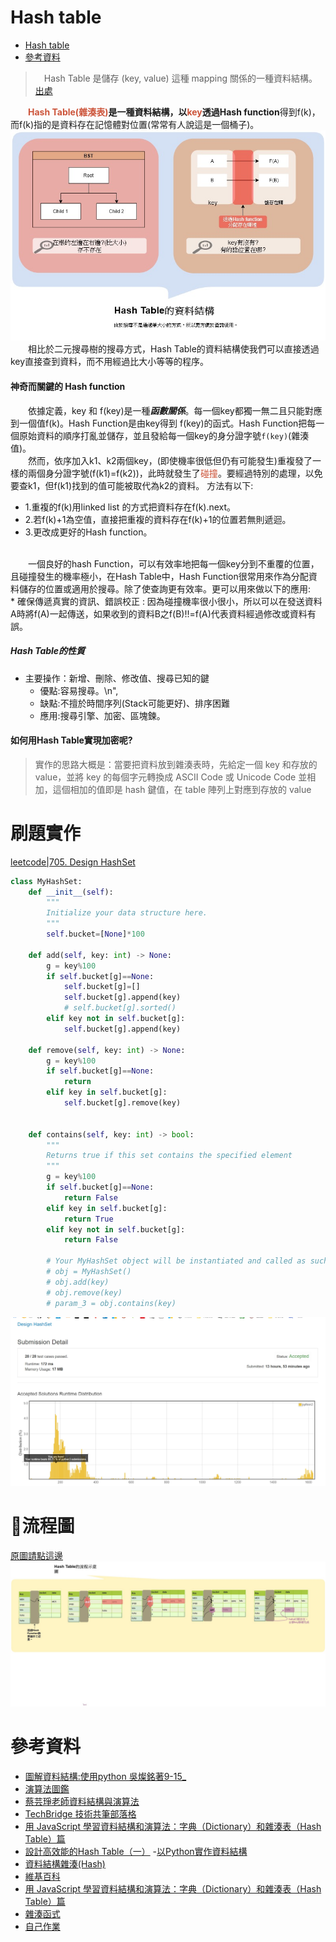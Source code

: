# Hash table
<!-- TOC START min:1 max:3 link:true asterisk:false update:true -->
- [Hash table](#hash-table)
- [參考資料](#參考資料)
<!-- TOC END -->





>　Hash Table 是儲存 (key, value) 這種 mapping 關係的一種資料結構。[出處](https://blog.techbridge.cc/2017/01/21/simple-hash-table-intro/)

&emsp;&emsp;**<font color= '#CC543A'>Hash Table(雜湊表)</font>**是一種資料結構，以<font color= '#CC543A'>key</font>透過**Hash function**得到f(k)，而f(k)指的是資料存在記憶體對位置(常常有人說這是一個桶子)。
![img](https://raw.githubusercontent.com/evaneversaydie/My_Study_Note/master/_img/Hash%20explain_small.jpg)
&emsp;&emsp;相比於二元搜尋樹的搜尋方式，Hash Table的資料結構使我們可以直接透過key直接查到資料，而不用經過比大小等等的程序。

#### 神奇而關鍵的 Hash function
&emsp;&emsp;依據定義，key 和 f(key)是一種***函數關係***。每一個key都獨一無二且只能對應到一個值f(k)。Hash Function是由key得到 f(key)的函式。Hash Function把每一個原始資料的順序打亂並儲存，並且發給每一個key的身分證字號`f(key)`(雜湊值)。
<br>&emsp;&emsp;然而，依序加入k1、k2兩個key，(即使機率很低但仍有可能發生)重複發了一樣的兩個身分證字號(f(k1)=f(k2))，此時就發生了<font color= '#CC543A'>碰撞</font>。要經過特別的處理，以免要查k1，但f(k1)找到的值可能被取代為k2的資料。
方法有以下:
* 1.重複的f(k)用linked list 的方式把資料存在f(k).next。
* 2.若f(k)+1為空值，直接把重複的資料存在f(k)+1的位置若無則遞迴。
* 3.更改成更好的Hash function。

<br>&emsp;&emsp;一個良好的hash Function，可以有效率地把每一個key分到不重覆的位置，且碰撞發生的機率極小，在Hash Table中，Hash Function很常用來作為分配資料儲存的位置或適用於搜尋。除了使查詢更有效率。更可以用來做以下的應用:
<br>* 確保傳遞真實的資訊、錯誤校正 : 因為碰撞機率很小很小，所以可以在發送資料A時將f(A)一起傳送，如果收到的資料B之f(B)!!=f(A)代表資料經過修改或資料有誤。
##### Hash Table的性質
* 主要操作：新增、刪除、修改值、搜尋已知的鍵
    * 優點:容易搜尋。\n",
    * 缺點:不擅於時間序列(Stack可能更好)、排序困難
    * 應用:搜尋引擎、加密、區塊鍊。

#### 如何用Hash Table實現加密呢?
>實作的思路大概是：當要把資料放到雜湊表時，先給定一個 key 和存放的 value，並將 key 的每個字元轉換成 ASCII Code 或 Unicode Code 並相加，這個相加的值即是 hash 鍵值，在 table 陣列上對應到存放的 value
# 刷題實作
[leetcode|705. Design HashSet](https://leetcode.com/problems/design-hashset/)
```python
class MyHashSet:
    def __init__(self):
        """
        Initialize your data structure here.
        """
        self.bucket=[None]*100

    def add(self, key: int) -> None:
        g = key%100
        if self.bucket[g]==None:
            self.bucket[g]=[]
            self.bucket[g].append(key)
            # self.bucket[g].sorted()
        elif key not in self.bucket[g]:
            self.bucket[g].append(key)

    def remove(self, key: int) -> None:
        g = key%100
        if self.bucket[g]==None:
            return
        elif key in self.bucket[g]:
            self.bucket[g].remove(key)


    def contains(self, key: int) -> bool:
        """
        Returns true if this set contains the specified element
        """
        g = key%100
        if self.bucket[g]==None:
            return False
        elif key in self.bucket[g]:
            return True
        elif key not in self.bucket[g]:
            return False

        # Your MyHashSet object will be instantiated and called as such:
        # obj = MyHashSet()
        # obj.add(key)
        # obj.remove(key)
        # param_3 = obj.contains(key)
```
![](https://github.com/evaneversaydie/My_Study_Note/blob/master/_img/leetcode705res.jpg?raw=true)
#  🔸流程圖
[原圖請點這邊](https://github.com/evaneversaydie/My_Study_Note/blob/master/_img/Hash%20explain_flow.jpg?raw=true)
![img](https://github.com/evaneversaydie/My_Study_Note/blob/master/_img/Hash%20explain_flow.jpg?raw=true)


# 參考資料
- [圖解資料結構:使用python 吳燦銘著9-15_]()
- [演算法圖鑑]()
- [蔡芸琤老師資料結構與演算法](https://www.youtube.com/watch?v=oqzStHk36PI&feature=youtu.be)
- [TechBridge 技術共筆部落格](https://blog.techbridge.cc/2017/01/21/simple-hash-table-intro/)
- [用 JavaScript 學習資料結構和演算法：字典（Dictionary）和雜湊表（Hash Table）篇](https://blog.kdchang.cc/2016/09/23/javascript-data-structure-algorithm-dictionary-hash-table/)
- [設計高效能的Hash Table（一）](https://medium.com/@fchern/%E8%A8%AD%E8%A8%88%E9%AB%98%E6%95%88%E8%83%BD%E7%9A%84hash-table-%E4%B8%80-303d9713abab)
-[以Python實作資料結構](https://super9.space/archives/1105)
- [資料結構雜湊(Hash)](https://ithelp.ithome.com.tw/articles/10208884)
- [維基百科](https://zh.wikipedia.org/wiki/%E5%93%88%E5%B8%8C%E8%A1%A8)
- [用 JavaScript 學習資料結構和演算法：字典（Dictionary）和雜湊表（Hash Table）篇](https://blog.kdchang.cc/2016/09/23/javascript-data-structure-algorithm-dictionary-hash-table/)
- [雜湊函式](https://zh.wikipedia.org/wiki/%E6%95%A3%E5%88%97%E5%87%BD%E6%95%B8)
- [自己作業](https://github.com/evaneversaydie/My_Study_Note/blob/master/HW4/%E5%AD%B8%E7%BF%92%E6%AD%B7%E7%A8%8B_Hash%20Table%E8%AA%AA%E6%98%8E_Hash%20Function%E5%8A%9F%E8%83%BD%E8%AA%AA%E6%98%8E_%E6%B5%81%E7%A8%8B%E5%9C%96.ipynb)
